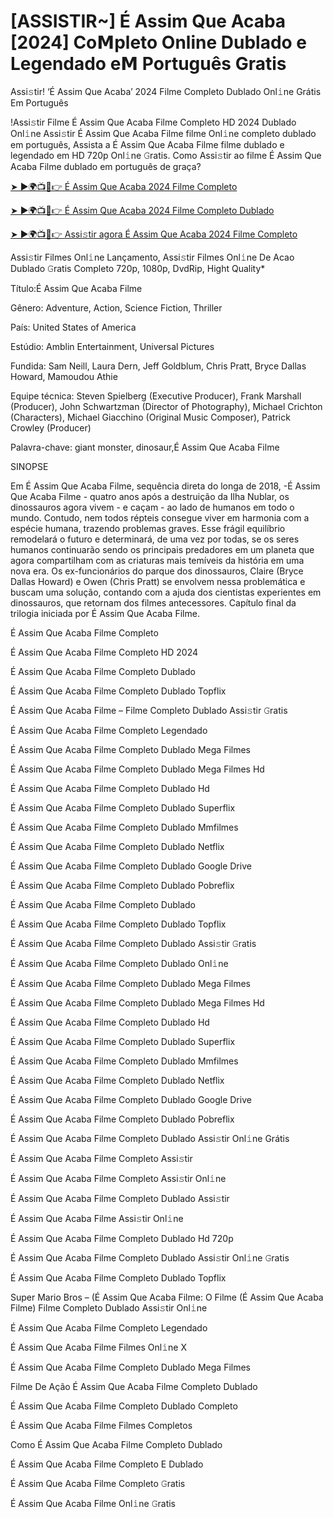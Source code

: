 # [ASSISTIR~] É Assim Que Acaba [2024] Co𝗠pleto Online Dublado e Legendado e𝗠 Português Gratis
Assi𝚜tir! ‘É Assim Que Acaba’ 2024 Filme Completo Dublado Onl𝚒ne Grátis Em Português

!Assi𝚜tir Filme É Assim Que Acaba Filme Completo HD 2024 Dublado Onl𝚒ne Assi𝚜tir É Assim Que Acaba Filme filme Onl𝚒ne completo dublado em português, Assista a É Assim Que Acaba Filme filme dublado e legendado em HD 720p Onl𝚒ne 𝙶ratis. Como Assi𝚜tir ao filme É Assim Que Acaba Filme dublado em português de graça?

[➤ ►🌍📺📱👉 É Assim Que Acaba 2024 Filme Completo](https://t.co/y4B8MLYDz3)

[➤ ►🌍📺📱👉 É Assim Que Acaba 2024 Filme Completo Dublado](https://t.co/y4B8MLYDz3)

[➤ ►🌍📺📱👉 Assi𝚜tir agora É Assim Que Acaba 2024 Filme Completo](https://t.co/y4B8MLYDz3)

Assi𝚜tir Filmes Onl𝚒ne Lançamento, Assi𝚜tir Filmes Onl𝚒ne De Acao Dublado 𝙶ratis Completo 720p, 1080p, DvdRip, Hight Quality*



Título:É Assim Que Acaba Filme



Gênero: Adventure, Action, Science Fiction, Thriller



País: United States of America



Estúdio: Amblin Entertainment, Universal Pictures



Fundida: Sam Neill, Laura Dern, Jeff Goldblum, Chris Pratt, Bryce Dallas Howard, Mamoudou Athie



Equipe técnica: Steven Spielberg (Executive Producer), Frank Marshall (Producer), John Schwartzman (Director of Photography), Michael Crichton (Characters), Michael Giacchino (Original Music Composer), Patrick Crowley (Producer)



Palavra-chave: giant monster, dinosaur,É Assim Que Acaba Filme



SINOPSE



Em É Assim Que Acaba Filme, sequência direta do longa de 2018, -É Assim Que Acaba Filme - quatro anos após a destruição da Ilha Nublar, os dinossauros agora vivem - e caçam - ao lado de humanos em todo o mundo. Contudo, nem todos répteis consegue viver em harmonia com a espécie humana, trazendo problemas graves. Esse frágil equilíbrio remodelará o futuro e determinará, de uma vez por todas, se os seres humanos continuarão sendo os principais predadores em um planeta que agora compartilham com as criaturas mais temíveis da história em uma nova era. Os ex-funcionários do parque dos dinossauros, Claire (Bryce Dallas Howard) e Owen (Chris Pratt) se envolvem nessa problemática e buscam uma solução, contando com a ajuda dos cientistas experientes em dinossauros, que retornam dos filmes antecessores. Capítulo final da trilogia iniciada por É Assim Que Acaba Filme.



É Assim Que Acaba Filme Completo



É Assim Que Acaba Filme Completo HD 2024



É Assim Que Acaba Filme Completo Dublado



É Assim Que Acaba Filme Completo Dublado Topflix



É Assim Que Acaba Filme – Filme Completo Dublado Assi𝚜tir 𝙶ratis



É Assim Que Acaba Filme Completo Legendado



É Assim Que Acaba Filme Completo Dublado Mega Filmes



É Assim Que Acaba Filme Completo Dublado Mega Filmes Hd



É Assim Que Acaba Filme Completo Dublado Hd



É Assim Que Acaba Filme Completo Dublado Superflix



É Assim Que Acaba Filme Completo Dublado Mmfilmes



É Assim Que Acaba Filme Completo Dublado Netflix



É Assim Que Acaba Filme Completo Dublado Google Drive



É Assim Que Acaba Filme Completo Dublado Pobreflix



É Assim Que Acaba Filme Completo Dublado



É Assim Que Acaba Filme Completo Dublado Topflix



É Assim Que Acaba Filme Completo Dublado Assi𝚜tir 𝙶ratis



É Assim Que Acaba Filme Completo Dublado Onl𝚒ne



É Assim Que Acaba Filme Completo Dublado Mega Filmes



É Assim Que Acaba Filme Completo Dublado Mega Filmes Hd



É Assim Que Acaba Filme Completo Dublado Hd



É Assim Que Acaba Filme Completo Dublado Superflix



É Assim Que Acaba Filme Completo Dublado Mmfilmes



É Assim Que Acaba Filme Completo Dublado Netflix



É Assim Que Acaba Filme Completo Dublado Google Drive



É Assim Que Acaba Filme Completo Dublado Pobreflix



É Assim Que Acaba Filme Completo Dublado Assi𝚜tir Onl𝚒ne Grátis



É Assim Que Acaba Filme Completo Assi𝚜tir



É Assim Que Acaba Filme Completo Assi𝚜tir Onl𝚒ne



É Assim Que Acaba Filme Completo Dublado Assi𝚜tir



É Assim Que Acaba Filme Assi𝚜tir Onl𝚒ne



É Assim Que Acaba Filme Completo Dublado Hd 720p



É Assim Que Acaba Filme Completo Dublado Assi𝚜tir Onl𝚒ne 𝙶ratis



É Assim Que Acaba Filme Completo Dublado Topflix



Super Mario Bros – (É Assim Que Acaba Filme: O Filme (É Assim Que Acaba Filme) Filme Completo Dublado Assi𝚜tir Onl𝚒ne



É Assim Que Acaba Filme Completo Legendado



É Assim Que Acaba Filme Filmes Onl𝚒ne X



É Assim Que Acaba Filme Completo Dublado Mega Filmes



Filme De Ação É Assim Que Acaba Filme Completo Dublado



É Assim Que Acaba Filme Completo Dublado Completo



É Assim Que Acaba Filme Filmes Completos



Como É Assim Que Acaba Filme Completo Dublado



É Assim Que Acaba Filme Completo E Dublado



É Assim Que Acaba Filme Completo 𝙶ratis



É Assim Que Acaba Filme Onl𝚒ne 𝙶ratis
